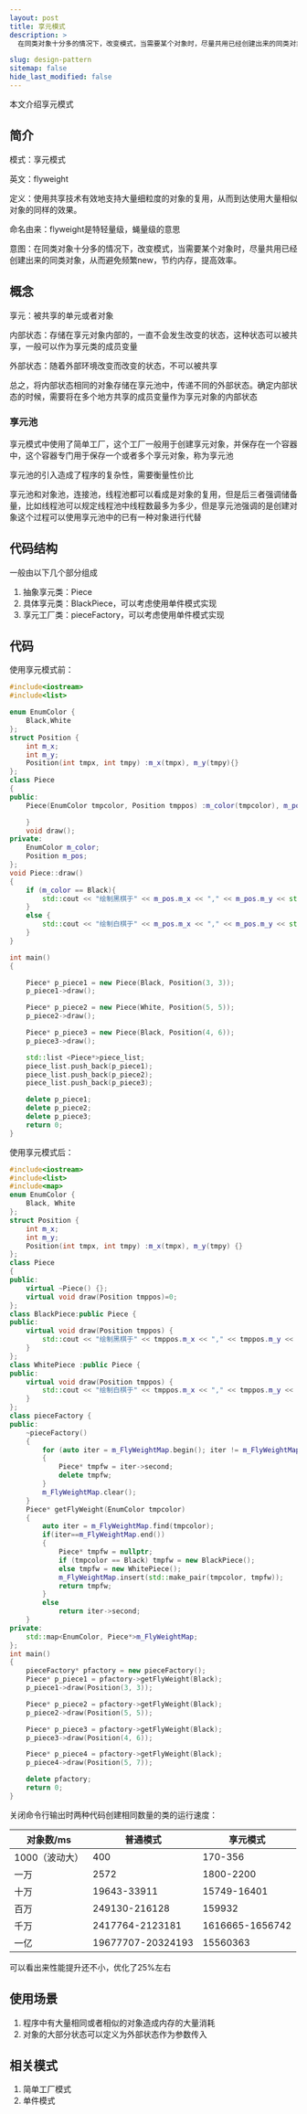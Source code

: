 ```yaml
---
layout: post
title: 享元模式
description: >
  在同类对象十分多的情况下，改变模式，当需要某个对象时，尽量共用已经创建出来的同类对象，从而避免频繁创建，节约内存，提高效率

slug: design-pattern
sitemap: false
hide_last_modified: false
---
```


本文介绍享元模式

## 简介

模式：享元模式

英文：flyweight

定义：使用共享技术有效地支持大量细粒度的对象的复用，从而到达使用大量相似对象的同样的效果。

命名由来：flyweight是特轻量级，蝇量级的意思

意图：在同类对象十分多的情况下，改变模式，当需要某个对象时，尽量共用已经创建出来的同类对象，从而避免频繁new，节约内存，提高效率。

## 概念

享元：被共享的单元或者对象

内部状态：存储在享元对象内部的，一直不会发生改变的状态，这种状态可以被共享，一般可以作为享元类的成员变量

外部状态：随着外部环境改变而改变的状态，不可以被共享

总之，将内部状态相同的对象存储在享元池中，传递不同的外部状态。确定内部状态的时候，需要将在多个地方共享的成员变量作为享元对象的内部状态

### 享元池

享元模式中使用了简单工厂，这个工厂一般用于创建享元对象，并保存在一个容器中，这个容器专门用于保存一个或者多个享元对象，称为享元池

享元池的引入造成了程序的复杂性，需要衡量性价比

享元池和对象池，连接池，线程池都可以看成是对象的复用，但是后三者强调储备量，比如线程池可以规定线程池中线程数最多为多少，但是享元池强调的是创建对象这个过程可以使用享元池中的已有一种对象进行代替

## 代码结构

一般由以下几个部分组成

1. 抽象享元类：Piece
2. 具体享元类：BlackPiece，可以考虑使用单件模式实现
3. 享元工厂类：pieceFactory，可以考虑使用单件模式实现

## 代码

使用享元模式前：

```c++
#include<iostream>
#include<list>

enum EnumColor {
	Black,White
};
struct Position {
	int m_x;
	int m_y;
	Position(int tmpx, int tmpy) :m_x(tmpx), m_y(tmpy){}
};
class Piece
{
public:
	Piece(EnumColor tmpcolor, Position tmppos) :m_color(tmpcolor), m_pos(tmppos) {

	}
	void draw();
private:
	EnumColor m_color;
	Position m_pos;
};
void Piece::draw()
{
	if (m_color == Black){
		std::cout << "绘制黑棋于" << m_pos.m_x << "," << m_pos.m_y << std::endl;
	}
	else {
		std::cout << "绘制白棋于" << m_pos.m_x << "," << m_pos.m_y << std::endl;
	}
}

int main()
{

	Piece* p_piece1 = new Piece(Black, Position(3, 3));
	p_piece1->draw();

	Piece* p_piece2 = new Piece(White, Position(5, 5));
	p_piece2->draw();

	Piece* p_piece3 = new Piece(Black, Position(4, 6));
	p_piece3->draw();

	std::list <Piece*>piece_list;
	piece_list.push_back(p_piece1);
	piece_list.push_back(p_piece2);
	piece_list.push_back(p_piece3);

	delete p_piece1;
	delete p_piece2;
	delete p_piece3;
	return 0;
}
```

使用享元模式后：

```C++
#include<iostream>
#include<list>
#include<map>
enum EnumColor {
	Black, White
};
struct Position {
	int m_x;
	int m_y;
	Position(int tmpx, int tmpy) :m_x(tmpx), m_y(tmpy) {}
};
class Piece
{
public:
	virtual ~Piece() {};
	virtual void draw(Position tmppos)=0;
};
class BlackPiece:public Piece {
public:
	virtual void draw(Position tmppos) {
		std::cout << "绘制黑棋于" << tmppos.m_x << "," << tmppos.m_y << std::endl;
	}
};
class WhitePiece :public Piece {
public:
	virtual void draw(Position tmppos) {
		std::cout << "绘制白棋于" << tmppos.m_x << "," << tmppos.m_y << std::endl;
	}
};
class pieceFactory {
public:
	~pieceFactory()
	{
		for (auto iter = m_FlyWeightMap.begin(); iter != m_FlyWeightMap.end(); iter++)
		{
			Piece* tmpfw = iter->second;
			delete tmpfw;
		}
		m_FlyWeightMap.clear();
	}
	Piece* getFlyWeight(EnumColor tmpcolor)
	{
		auto iter = m_FlyWeightMap.find(tmpcolor);
		if(iter==m_FlyWeightMap.end())
		{
			Piece* tmpfw = nullptr;
			if (tmpcolor == Black) tmpfw = new BlackPiece();
			else tmpfw = new WhitePiece();
			m_FlyWeightMap.insert(std::make_pair(tmpcolor, tmpfw));
			return tmpfw;
		}
		else 
			return iter->second;
	}
private:
	std::map<EnumColor, Piece*>m_FlyWeightMap;
};
int main()
{
	pieceFactory* pfactory = new pieceFactory();
	Piece* p_piece1 = pfactory->getFlyWeight(Black);
	p_piece1->draw(Position(3, 3));

	Piece* p_piece2 = pfactory->getFlyWeight(Black);
	p_piece2->draw(Position(5, 5));

	Piece* p_piece3 = pfactory->getFlyWeight(Black);
	p_piece3->draw(Position(4, 6));

	Piece* p_piece4 = pfactory->getFlyWeight(Black);
	p_piece4->draw(Position(5, 7));

	delete pfactory;
	return 0;
}
```

关闭命令行输出时两种代码创建相同数量的类的运行速度：

| 对象数/ms      | 普通模式          | 享元模式        |
| -------------- | ----------------- | --------------- |
| 1000（波动大） | 400               | 170-356         |
| 一万           | 2572              | 1800-2200       |
| 十万           | 19643-33911       | 15749-16401     |
| 百万           | 249130-216128     | 159932          |
| 千万           | 2417764-2123181   | 1616665-1656742 |
| 一亿           | 19677707-20324193 | 15560363        |

可以看出来性能提升还不小，优化了25%左右

## 使用场景

1. 程序中有大量相同或者相似的对象造成内存的大量消耗
2. 对象的大部分状态可以定义为外部状态作为参数传入

## 相关模式

1. 简单工厂模式
2. 单件模式